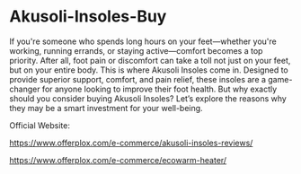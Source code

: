 # Akusoli-Insoles-Buy

If you're someone who spends long hours on your feet—whether you're working, running errands, or staying active—comfort becomes a top priority. After all, foot pain or discomfort can take a toll not just on your feet, but on your entire body. This is where Akusoli Insoles come in. Designed to provide superior support, comfort, and pain relief, these insoles are a game-changer for anyone looking to improve their foot health. But why exactly should you consider buying Akusoli Insoles? Let’s explore the reasons why they may be a smart investment for your well-being.

Official Website:

https://www.offerplox.com/e-commerce/akusoli-insoles-reviews/

https://www.offerplox.com/e-commerce/ecowarm-heater/
